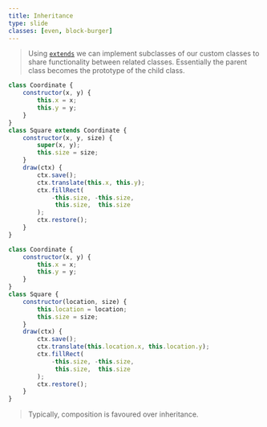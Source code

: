 ```yaml
---
title: Inheritance
type: slide
classes: [even, block-burger]
---
```


> Using [`extends`] we can implement subclasses of our custom classes to share functionality between related classes.
> Essentially the parent class becomes the prototype of the child class. 


```js
class Coordinate {
    constructor(x, y) {
        this.x = x;
        this.y = y;
    }
}
class Square extends Coordinate { 
    constructor(x, y, size) {
        super(x, y);
        this.size = size;
    }
    draw(ctx) {
        ctx.save();
        ctx.translate(this.x, this.y);
        ctx.fillRect(
            -this.size, -this.size, 
             this.size,  this.size
        );
        ctx.restore();
    }
}
```
```js
class Coordinate {
    constructor(x, y) {
        this.x = x;
        this.y = y;
    }
}
class Square { 
    constructor(location, size) {
        this.location = location;
        this.size = size;
    }
    draw(ctx) {
        ctx.save();
        ctx.translate(this.location.x, this.location.y);
        ctx.fillRect(
            -this.size, -this.size, 
             this.size,  this.size
        );
        ctx.restore();
    }
}
```
> Typically, composition is favoured over inheritance.

[`extends`]: https://developer.mozilla.org/en-US/docs/Web/JavaScript/Reference/Classes/extends
